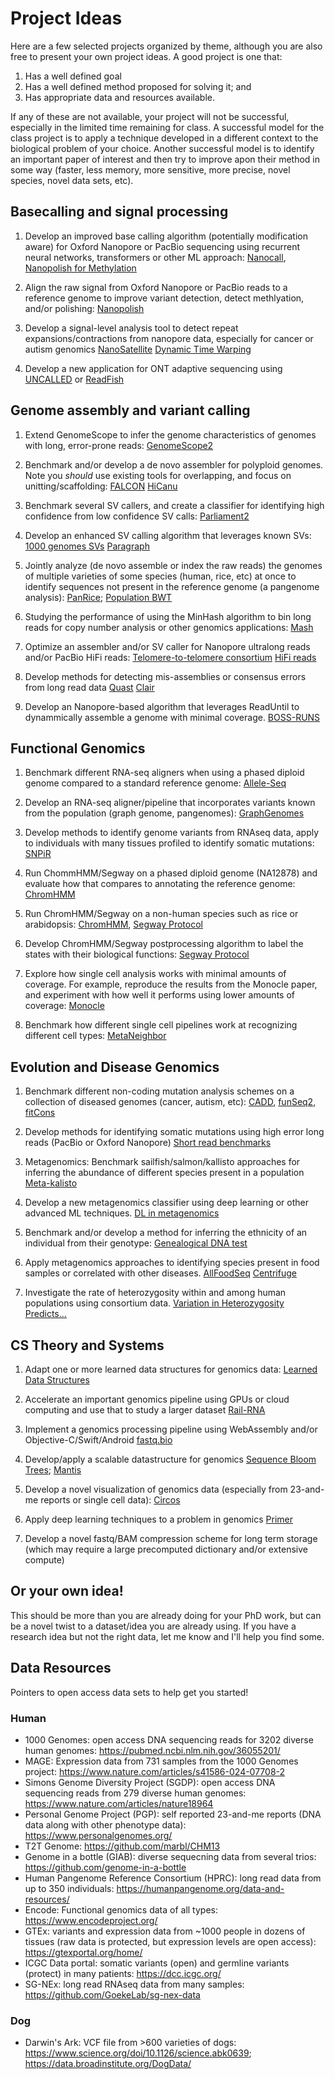 # Project Ideas

Here are a few selected projects organized by theme, although you are also free to present your own project ideas. A good project is one that:
 
  1. Has a well defined goal
  2. Has a well defined method proposed for solving it; and 
  3. Has appropriate data and resources available. 
 
If any of these are not available, your project will not be successful, especially in the limited time remaining for class. A successful model for the class project is to apply a technique developed in a different context to the biological problem of your choice. Another successful model is to identify an important paper of interest and then try to improve apon their method in some way (faster, less memory, more sensitive, more precise, novel species, novel data sets, etc).


## Basecalling and signal processing

1. Develop an improved base calling algorithm (potentially modification aware) for Oxford Nanopore or PacBio sequencing using recurrent neural networks, transformers or other ML approach:
[Nanocall](https://academic.oup.com/bioinformatics/article/33/1/49/2525680/Nanocall-an-open-source-basecaller-for-Oxford),
[Nanopolish for Methylation](http://www.nature.com/nmeth/journal/vaop/ncurrent/full/nmeth.4184.html?WT.feed_name=subjects_computational-biology-and-bioinformatics)

2. Align the raw signal from Oxford Nanopore or PacBio reads to a reference genome to improve variant detection, detect methlyation, and/or polishing:
[Nanopolish](http://www.nature.com/nmeth/journal/v12/n8/abs/nmeth.3444.html)

3. Develop a signal-level analysis tool to detect repeat expansions/contractions from nanopore data, especially for cancer or autism genomics [NanoSatellite](https://genomebiology.biomedcentral.com/articles/10.1186/s13059-019-1856-3) [Dynamic Time Warping](https://en.wikipedia.org/wiki/Dynamic_time_warping)

4. Develop a new application for ONT adaptive sequencing using [UNCALLED](https://www.nature.com/articles/s41587-020-0731-9) or [ReadFish](https://www.nature.com/articles/s41587-020-00746-x)

## Genome assembly and variant calling

1. Extend GenomeScope to infer the genome characteristics of genomes with long, error-prone reads:
[GenomeScope2](https://www.nature.com/articles/s41467-020-14998-3)

2. Benchmark and/or develop a de novo assembler for polyploid genomes. Note you *should* use existing tools for overlapping, and focus on unitting/scaffolding:
[FALCON](http://www.nature.com/nmeth/journal/v13/n12/full/nmeth.4035.html) [HiCanu](https://genome.cshlp.org/content/30/9/1291)

3. Benchmark several SV callers, and create a classifier for identifying high confidence from low confidence SV calls:
[Parliament2](https://academic.oup.com/gigascience/article/9/12/giaa145/6042728)

4. Develop an enhanced SV calling algorithm that leverages known SVs:
[1000 genomes SVs](http://www.nature.com/nature/journal/v526/n7571/full/nature15394.html)
[Paragraph](https://genomebiology.biomedcentral.com/articles/10.1186/s13059-019-1909-7)

5. Jointly analyze (de novo assemble or index the raw reads) the genomes of multiple varieties of some species (human, rice, etc) at once to identify sequences not present in the reference genome (a pangenome analysis):
[PanRice](https://academic.oup.com/nar/article/45/2/597/2333876/RPAN-rice-pan-genome-browser-for-3000-rice-genomes); [Population BWT](http://genome.cshlp.org/content/27/2/300.abstract)

6. Studying the performance of using the MinHash algorithm to bin long reads for copy number analysis or other genomics applications:
[Mash](https://genomebiology.biomedcentral.com/articles/10.1186/s13059-016-0997-x)

7. Optimize an assembler and/or SV caller for Nanopore ultralong reads and/or PacBio HiFi reads:
[Telomere-to-telomere consortium](https://github.com/nanopore-wgs-consortium/CHM13) [HiFi reads](https://www.nature.com/articles/s41587-019-0217-9)

8. Develop methods for detecting mis-assemblies or consensus errors from long read data [Quast](http://quast.sourceforge.net/) [Clair](https://www.biorxiv.org/content/10.1101/865782v2.full)

9. Develop an Nanopore-based algorithm that leverages ReadUntil to dynammically assemble a genome with minimal coverage. [BOSS-RUNS](https://www.biorxiv.org/content/10.1101/2020.02.07.938670v3)




## Functional Genomics

1. Benchmark different RNA-seq aligners when using a phased diploid genome compared to a standard reference genome:
[Allele-Seq](http://msb.embopress.org/content/7/1/522.long)

2. Develop an RNA-seq aligner/pipeline that incorporates variants known from the population (graph genome, pangenomes):
[GraphGenomes](http://biorxiv.org/content/early/2017/01/18/101378)

3. Develop methods to identify genome variants from RNAseq data, apply to individuals with many tissues profiled to identify somatic mutations:
[SNPiR](https://www.ncbi.nlm.nih.gov/pmc/articles/PMC3791257/)

4. Run ChommHMM/Segway on a phased diploid genome (NA12878) and evaluate how that compares to annotating the reference genome:
[ChromHMM](http://www.nature.com/nmeth/journal/v9/n3/full/nmeth.1906.html)

5. Run ChromHMM/Segway on a non-human species such as rice or arabidopsis:
[ChromHMM](http://www.nature.com/nmeth/journal/v9/n3/full/nmeth.1906.html), [Segway Protocol](http://biorxiv.org/content/early/2016/10/17/080382)

6. Develop ChromHMM/Segway postprocessing algorithm to label the states with their biological functions:
[Segway Protocol](http://biorxiv.org/content/early/2016/10/17/080382)

7. Explore how single cell analysis works with minimal amounts of coverage. For example, reproduce the results from the Monocle paper, and experiment with how well it performs using lower amounts of coverage:
[Monocle](http://www.nature.com/nbt/journal/v32/n4/abs/nbt.2859.html)

8. Benchmark how different single cell pipelines work at recognizing different cell types:
[MetaNeighbor](https://www.nature.com/articles/s41467-018-03282-0)


## Evolution and Disease Genomics

1. Benchmark different non-coding mutation analysis schemes on a collection of diseased genomes (cancer, autism, etc): 
[CADD](http://www.nature.com/ng/journal/v46/n3/full/ng.2892.html), [funSeq2](https://genomebiology.biomedcentral.com/articles/10.1186/s13059-014-0480-5), [fitCons](http://www.nature.com/ng/journal/v47/n3/full/ng.3196.html)

2. Develop methods for identifying somatic mutations using high error long reads (PacBio or Oxford Nanopore)
[Short read benchmarks](http://www.nature.com/articles/ncomms10001)

3. Metagenomics: Benchmark sailfish/salmon/kallisto approaches for inferring the abundance of different species present in a population
[Meta-kalisto](https://academic.oup.com/bioinformatics/article-abstract/doi/10.1093/bioinformatics/btx106/3038398/Pseudoalignment-for-metagenomic-read-assignment?redirectedFrom=fulltext)

4. Develop a new metagenomics classifier using deep learning or other advanced ML techniques.
[DL in metagenomics](https://www.ncbi.nlm.nih.gov/pmc/articles/PMC11092122/)

5. Benchmark and/or develop a method for inferring the ethnicity of an individual from their genotype:
[Genealogical DNA test](https://en.wikipedia.org/wiki/Genealogical_DNA_test)

6. Apply metagenomics approaches to identifying species present in food samples or correlated with other diseases. [AllFoodSeq](https://academic.oup.com/bioinformatics/article-lookup/doi/10.1093/bioinformatics/btw822) [Centrifuge](genome.cshlp.org/content/26/12/1721.full)

7. Investigate the rate of heterozygosity within and among human populations using consortium data. [Variation in Heterozygosity Predicts...](http://journals.plos.org/plosone/article/figure?id=10.1371/journal.pone.0063048.g001)


## CS Theory and Systems

1. Adapt one or more learned data structures for genomics data:
[Learned Data Structures](https://arxiv.org/abs/1712.01208)

2. Accelerate an important genomics pipeline using GPUs or cloud computing and use that to study a larger dataset
[Rail-RNA](https://academic.oup.com/bioinformatics/article-abstract/doi/10.1093/bioinformatics/btw575/2525684/Rail-RNA-Scalable-analysis-of-RNA-seq-splicing-and)

3. Implement a genomics processing pipeline using WebAssembly and/or Objective-C/Swift/Android [fastq.bio](https://www.smashingmagazine.com/2019/04/webassembly-speed-web-app/)

4. Develop/apply a scalable datastructure for genomics
[Sequence Bloom Trees](https://www.nature.com/articles/nbt.3442); [Mantis](https://www.cell.com/cell-systems/fulltext/S2405-4712(18)30239-4)

5. Develop a novel visualization of genomics data (especially from 23-and-me reports or single cell data):
[Circos](http://genome.cshlp.org/content/19/9/1639.full)

6. Apply deep learning techniques to a problem in genomics
[Primer](https://www.nature.com/articles/s41588-018-0295-5)

7. Develop a novel fastq/BAM compression scheme for long term storage (which may require a large precomputed dictionary and/or extensive compute)


## Or your own idea! 

This should be more than you are already doing for your PhD work, but can be a novel twist to a dataset/idea you are already using. If you have a research idea but not the right data, let me know and I'll help you find some.



## Data Resources

Pointers to open access data sets to help get you started!

### Human
- 1000 Genomes: open access DNA sequencing reads for 3202 diverse human genomes: https://pubmed.ncbi.nlm.nih.gov/36055201/
- MAGE: Expression data from 731 samples from the 1000 Genomes project: https://www.nature.com/articles/s41586-024-07708-2
- Simons Genome Diversity Project (SGDP): open access DNA sequencing reads from 279 diverse human genomes: https://www.nature.com/articles/nature18964
- Personal Genome Project (PGP): self reported 23-and-me reports (DNA data along with other phenotype data): https://www.personalgenomes.org/
- T2T Genome: https://github.com/marbl/CHM13
- Genome in a bottle (GIAB): diverse sequecning data from several trios: https://github.com/genome-in-a-bottle
- Human Pangenome Reference Consortium (HPRC): long read data from up to 350 individuals: https://humanpangenome.org/data-and-resources/
- Encode: Functional genomics data of all types: https://www.encodeproject.org/
- GTEx: variants and expression data from ~1000 people in dozens of tissues (raw data is protected, but expression levels are open access): https://gtexportal.org/home/
- ICGC Data portal: somatic variants (open) and germline variants (protect) in many patients: https://dcc.icgc.org/
- SG-NEx: long read RNAseq data from many samples: https://github.com/GoekeLab/sg-nex-data

### Dog
- Darwin's Ark: VCF file from >600 varieties of dogs: https://www.science.org/doi/10.1126/science.abk0639; https://data.broadinstitute.org/DogData/
